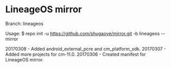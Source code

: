 # LineageOS mirror
Branch: lineageos

Usage:
$ repo init -u https://github.com/shugaoye/mirror.git -b lineageos --mirror

20170308 - Added android_external_pcre and cm_platform_sdk.
20170307 - Added more projects for cm-11.0.
20170306 - Created manifest for LineageOS mirror.

